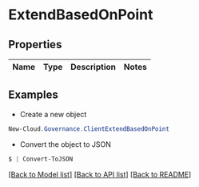 # ExtendBasedOnPoint
## Properties

Name | Type | Description | Notes
------------ | ------------- | ------------- | -------------

## Examples

- Create a new object
```powershell
New-Cloud.Governance.ClientExtendBasedOnPoint 
```

- Convert the object to JSON
```powershell
$ | Convert-ToJSON
```


[[Back to Model list]](../README.md#documentation-for-models) [[Back to API list]](../README.md#documentation-for-api-endpoints) [[Back to README]](../README.md)

